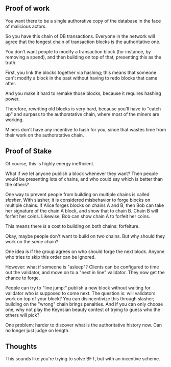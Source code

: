 ## Proof of work

You want there to be a single authorative copy of the database in the
face of malicious actors.

So you have this chain of DB transactions. Everyone in the network
will agree that the longest chain of transaction blocks is the
authoritative one.

You don't want people to modify a transaction block (for instance, by
removing a spend), and then building on top of that, presenting this
as the truth.

First, you link the blocks together via hashing; this means that
someone can't modify a block in the past without having to redo blocks
that came after.

And you make it hard to remake those blocks, because it requires
hashing power.

Therefore, rewriting old blocks is very hard, because you'll have to
"catch up" and surpass to the authoratative chain, where most of the
miners are working.

Miners don't have any incentive to hash for you, since that wastes
time from their work on the authoratative chain.

## Proof of Stake

Of course, this is highly energy inefficient.

What if we let anyone publish a block whenever they want? Then people
would be presenting lots of chains, and who could say which is better
than the others?

One way to prevent people from building on multiple chains is called
*slasher*. With slasher, it is considered misbehavior to forge blocks
on multiple chains. If Alice forges blocks on chains A and B, then Bob
can take her signature of the chain A block, and show that to chain
B. Chain B will forfeit her coins. Likewise, Bob can show chain A to
forfeit her coins.

This means there *is* a cost to building on both chains: forfeiture.

Okay, maybe people don't want to build on two chains. But why should
they work on the *same* chain?

One idea is if the group agrees on who should forge the next
block. Anyone who tries to skip this order can be ignored.

However: what if someone is "asleep"? Clients can be configured to
time out the validator, and move on to a "next in line"
validator. They now get the chance to forge.

People can try to "line jump:" publish a new block without waiting for
validator who is supposed to come next. The question is: will
validators work on top of your block? You can disincentivize this
through slasher; building on the "wrong" chain brings penalties. And
if you can only choose one, why not play the Keynsian beauty contest
of trying to guess who the others will pick?

One problem: harder to discover what is the authoritative history
now. Can no longer just judge on length.

## Thoughts

This sounds like you're trying to solve BFT, but with an incentive
scheme.
